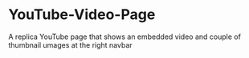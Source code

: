 # YouTube-Video-Page
A replica YouTube page that shows an embedded video and couple of thumbnail umages at the right navbar 
